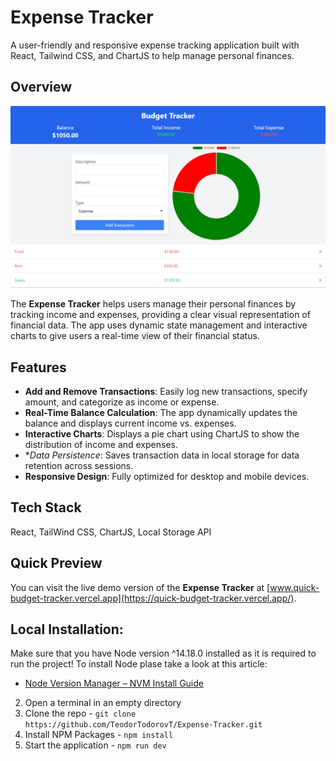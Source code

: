 # Expense Tracker

A user-friendly and responsive expense tracking application built with React, Tailwind CSS, and ChartJS to help manage personal finances.

## Overview

![App screenshot](/public/app-screenshot.png)

The **Expense Tracker** helps users manage their personal finances by tracking income and expenses, providing a clear visual representation of financial data. The app uses dynamic state management and interactive charts to give users a real-time view of their financial status.

## Features

- **Add and Remove Transactions**: Easily log new transactions, specify amount, and categorize as income or expense.
- **Real-Time Balance Calculation**: The app dynamically updates the balance and displays current income vs. expenses.
- **Interactive Charts**: Displays a pie chart using ChartJS to show the distribution of income and expenses.
- **Data Persistence*: Saves transaction data in local storage for data retention across sessions.
- **Responsive Design**: Fully optimized for desktop and mobile devices.

## Tech Stack

React, TailWind CSS, ChartJS, Local Storage API

## Quick Preview

You can visit the live demo version of the **Expense Tracker** at [www.quick-budget-tracker.vercel.app](https://quick-budget-tracker.vercel.app/).

## Local Installation:

Make sure that you have Node version ^14.18.0 installed as it is required to run the project!
To install Node plase take a look at this article:
- [Node Version Manager – NVM Install Guide](https://www.freecodecamp.org/news/node-version-manager-nvm-install-guide/)

2. Open a terminal in an empty directory
3. Clone the repo - `git clone https://github.com/TeodorTodorovT/Expense-Tracker.git`
5. Install NPM Packages - `npm install`
6. Start the application - `npm run dev`
